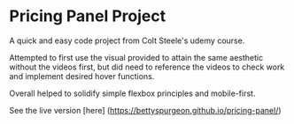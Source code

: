 # Pricing Panel Project
A quick and easy code project from Colt Steele's udemy course. 

Attempted to first use the visual provided to attain the same aesthetic without the videos first, but did need to reference the videos to check work and implement desired hover functions. 

Overall helped to solidify simple flexbox principles and mobile-first. 

See the live version [here] (https://bettyspurgeon.github.io/pricing-panel/)